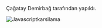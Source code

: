 Çağatay Demirbağ tarafından yapıldı.

![Javascriptkarsilama](https://user-images.githubusercontent.com/102493188/175549556-97d74272-21ac-4f41-9712-8c9ec397af2f.gif)
